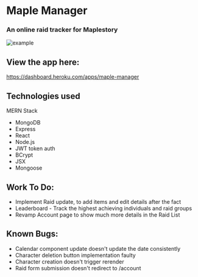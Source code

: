 # Maple Manager 
### An online raid tracker for Maplestory

![example](https://i.imgur.com/K5wZaq9.png)

## View the app here:
https://dashboard.heroku.com/apps/maple-manager

## Technologies used
MERN Stack
  * MongoDB
  * Express
  * React
  * Node.js
* JWT token auth
* BCrypt
* JSX
* Mongoose


## Work To Do:
* Implement Raid update, to add items and edit details after the fact
* Leaderboard - Track the highest achieving individuals and raid groups
* Revamp Account page to show much more details in the Raid List

## Known Bugs:
* Calendar component update doesn't update the date consistently
* Character deletion button implementation faulty
* Character creation doesn't trigger rerender
* Raid form submission doesn't redirect to /account
